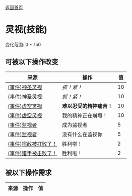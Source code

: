 [返回首页](index.md)  
# 灵视(技能)  
变化范围: 0 ~ 150  
## 可被以下操作改变  
来源  |  操作  |  值  
----  |  ----  |  ----  
[(事件)神圣灵视](Event_GodExperience1g.md)  |  <i>抓！紧！</i>  |  10  
[(事件)神圣灵视](Event_HuntedExperience1g.md)  |  <i>抓！紧！</i>  |  10  
[(事件)虚空灵视](Event_SpiritsEverywhere1g.md)  |  <b>难以忍受的精神痛苦！</b>  |  10  
[(事件)虚空灵视](Event_VoidExperience1g.md)  |  我的精神正在崩塌！  |  10  
[(事件)监视者](Event_WatchedExperience1gGod.md)  |  成为监视者  |  5  
[(事件)监视者](Event_WatchedExperience1gVoid.md)  |  没有什么在监视你  |  5  
[(事件)宿敌被打败了！](Event_EnemyFightSuccess.md)  |  胜利啦！  |  2  
[(事件)猎手被击败了！](Event_HunterFightSuccess.md)  |  胜利啦！  |  2  
## 被以下操作需求  
来源  |  操作  |  值  
----  |  ----  |  ----  
